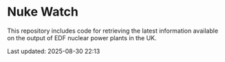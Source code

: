 # Nuke Watch

This repository includes code for retrieving the latest information available on the output of EDF nuclear power plants in the UK.

Last updated: 2025-08-30 22:13